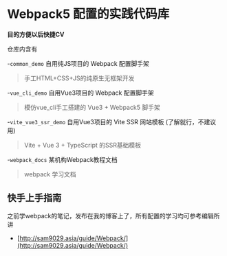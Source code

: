 # Webpack5 配置的实践代码库

**目的方便以后快捷CV**

仓库内含有

-`common_demo`  自用纯JS项目的 Webpack 配置脚手架
> 手工HTML+CSS+JS的纯原生无框架开发

-`vue_cli_demo`  自用Vue3项目的 Webpack 配置脚手架
> 模仿vue_cli手工搭建的 Vue3 + Webpack5 脚手架

-`vite_vue3_ssr_demo`  自用Vue3项目的 Vite SSR 网站模板 (了解就行，不建议用)
> Vite + Vue 3 + TypeScript 的SSR基础模板

-`webpack_docs`  某机构Webpack教程文档
> webpack 学习文档

## 快手上手指南

之前学webpack的笔记，发布在我的博客上了，所有配置的学习均可参考编辑所讲

- [http://sam9029.asia/guide/Webpack/](http://sam9029.asia/guide/Webpack/)
